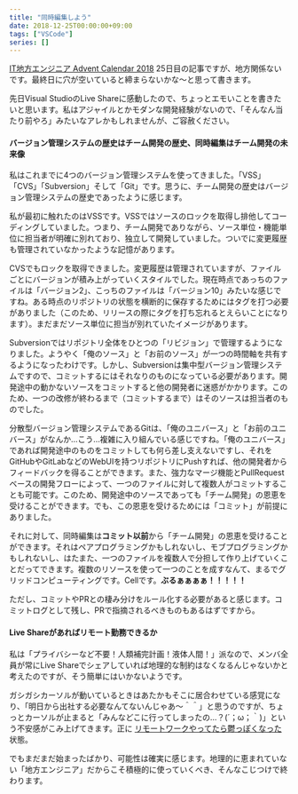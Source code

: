 ```yaml
---
title: "同時編集しよう"
date: 2018-12-25T00:00:00+09:00
tags: ["VSCode"]
series: []
---
```


[IT地方エンジニア Advent Calendar 2018](https://adventar.org/calendars/3086) 25日目の記事ですが、地方関係ないです。最終日に穴が空いていると締まらないかな～と思って書きます。

先日Visual StudioのLive Shareに感動したので、ちょっとエモいことを書きたいと思います。私はアジャイルとかモダンな開発経験がないので、「そんなん当たり前やろ」みたいなアレかもしれませんが、ご容赦ください。

<!--more-->

#### バージョン管理システムの歴史はチーム開発の歴史、同時編集はチーム開発の未来像

私はこれまでに4つのバージョン管理システムを使ってきました。「VSS」「CVS」「Subversion」そして「Git」です。思うに、チーム開発の歴史はバージョン管理システムの歴史であったように感じます。

私が最初に触れたのはVSSです。VSSではソースのロックを取得し排他してコーディングしていました。つまり、チーム開発でありながら、ソース単位・機能単位に担当者が明確に別れており、独立して開発していました。ついでに変更履歴も管理されていなかったような記憶があります。

CVSでもロックを取得できました。変更履歴は管理されていますが、ファイルごとにバージョンが積み上がっていくスタイルでした。現在時点であっちのファイルは「バージョン2」、こっちのファイルは「バージョン10」みたいな感じですね。ある時点のリポジトリの状態を横断的に保存するためにはタグを打つ必要がありました（このため、リリースの際にタグを打ち忘れるとえらいことになります）。まだまだソース単位に担当が別れていたイメージがあります。

Subversionではリポジトリ全体をひとつの「リビジョン」で管理するようになりました。ようやく「俺のソース」と「お前のソース」が一つの時間軸を共有するようになったわけです。しかし、Subversionは集中型バージョン管理システムですので、コミットするにはそれなりのものになっている必要があります。開発途中の動かないソースをコミットすると他の開発者に迷惑がかかります。このため、一つの改修が終わるまで（コミットするまで）はそのソースは担当者のものでした。

分散型バージョン管理システムであるGitは、「俺のユニバース」と「お前のユニバース」がなんか…こう…複雑に入り組んでいる感じですね。「俺のユニバース」であれば開発途中のものをコミットしても何ら差し支えないですし、それをGitHubやGitLabなどのWebUIを持つリポジトリにPushすれば、他の開発者からフィードバックを得ることができます。また、強力なマージ機能とPullRequestベースの開発フローによって、一つのファイルに対して複数人がコミットすることも可能です。このため、開発途中のソースであっても「チーム開発」の恩恵を受けることができます。でも、この恩恵を受けるためには「コミット」が前提にありました。

それに対して、同時編集は**コミット以前**から「チーム開発」の恩恵を受けることができます。それはペアプログラミングかもしれないし、モブプログラミングかもしれないし、はたまた、一つのファイルを複数人で分担して作り上げていくことだってできます。複数のリソースを使って一つのことを成すなんて、まるでグリッドコンピューティングです。Cellです。**ぶるぁぁぁぁ！！！！！**

ただし、コミットやPRとの棲み分けをルール化する必要があると感じます。コミットログとして残し、PRで指摘されるべきものもあるはずですから。

#### Live Shareがあればリモート勤務できるか

私は「プライバシーなど不要！人類補完計画！液体人間！」派なので、メンバ全員が常にLive Shareでシェアしていれば地理的な制約はなくなるんじゃないかと考えたのですが、そう簡単にはいかないようです。

ガシガシカーソルが動いているときはあたかもそこに居合わせている感覚になり、「明日から出社する必要なんてないんじゃあ～＾＾」と思うのですが、ちょっとカーソルが止まると「みんなどこに行ってしまったの…？(´；ω；｀)」という不安感がこみ上げてきます。正に [リモートワークやってたら鬱っぽくなった](https://anond.hatelabo.jp/20181221230610) 状態。

でもまだまだ始まったばかり、可能性は確実に感じます。地理的に恵まれていない「地方エンジニア」だからこそ積極的に使っていくべき、そんなこじつけで終わります。
